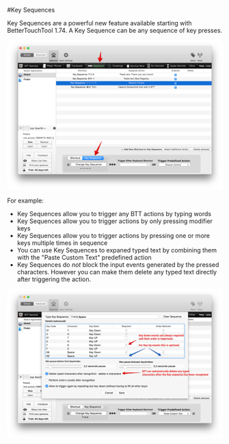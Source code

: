 #Key Sequences

Key Sequences are a powerful new feature available starting with BetterTouchTool 1.74. A Key Sequence can be any sequence of key presses.

![key sequences](media/key_sequences1.png)

For example:
* Key Sequences allow you to trigger any BTT actions by typing words
* Key Sequences allow you to trigger actions by only pressing modifier keys
* Key Sequences allow you to trigger actions by pressing one or more keys multiple times in sequence
* You can use Key Sequences to expaned typed text by combining them with the "Paste Custom Text" predefined action
* Key Sequences do *not* block the input events generated by the pressed characters. However you can make them delete any typed text directly after triggering the action.


![key sequences](media/key_sequences2.png)

